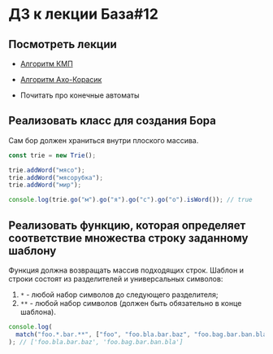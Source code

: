 # ДЗ к лекции База#12

## Посмотреть лекции

- [Алгоритм КМП](https://www.youtube.com/watch?v=S2I0covkyMc)

- [Алгоритм Ахо-Корасик](https://www.youtube.com/watch?v=7oGj6LbBrhA)

- Почитать про конечные автоматы

## Реализовать класс для создания Бора

Сам бор должен храниться внутри плоского массива.

```js
const trie = new Trie();

trie.addWord("мясо");
trie.addWord("мясорубка");
trie.addWord("мир");

console.log(trie.go("м").go("я").go("с").go("о").isWord()); // true
```

## Реализовать функцию, которая определяет соответствие множества строку заданному шаблону

Функция должна возвращать массив подходящих строк. Шаблон и строки состоят из разделителей и универсальных символов:

1. `*` - любой набор символов до следующего разделителя;
2. `**` - любой набор символов (должен быть обязательно в конце шаблона).

```js
console.log(
  match("foo.*.bar.**", ["foo", "foo.bla.bar.baz", "foo.bag.bar.ban.bla"])
); // ['foo.bla.bar.baz', 'foo.bag.bar.ban.bla']
```
